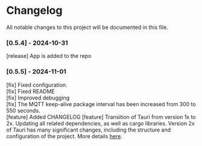 # Changelog

All notable changes to this project will be documented in this file.

### [0.5.4] - 2024-10-31

[release] App is added to the repo

### [0.5.5] - 2024-11-01

[fix] Fixed configuration.  
[fix] Fixed README  
[fix] Improved debugging  
[fix] The MQTT keep-alive package interval has been increased from 300 to 550 seconds.  
[feature] Added CHANGELOG
[feature] Transition of Tauri from version 1x to 2x. Updating all related dependencies, as well as cargo libraries. Version 2х of Tauri has many significant changes, including the structure and configuration of the project. More details [here](https://v2.tauri.app/start/migrate/from-tauri-1/).
